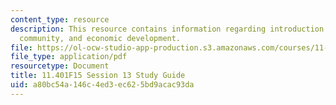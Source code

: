 ```yaml
---
content_type: resource
description: This resource contains information regarding introduction to housing,
  community, and economic development.
file: https://ol-ocw-studio-app-production.s3.amazonaws.com/courses/11-401-introduction-to-housing-community-and-economic-development-fall-2015/a80bc54a146c4ed3ec625bd9acac93da_MIT11_401F15_Session13.pdf
file_type: application/pdf
resourcetype: Document
title: 11.401F15 Session 13 Study Guide
uid: a80bc54a-146c-4ed3-ec62-5bd9acac93da
---
```

